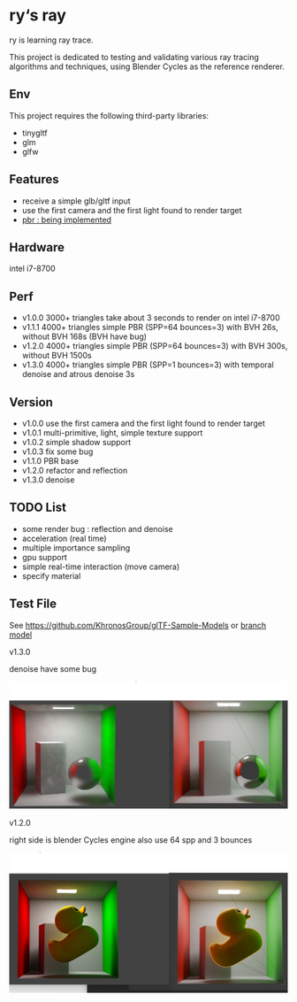 # ry‘s ray
ry is learning ray trace.

This project is dedicated to testing and validating various ray tracing algorithms and techniques, using Blender Cycles as the reference renderer.

## Env
This project requires the following third-party libraries:
-  tinygltf
-  glm
-  glfw

## Features
- receive a simple glb/gltf input
- use the first camera  and the first light found to render target
- [pbr : being implemented](https://github.com/mmp/pbr-book-website)

## Hardware
 intel i7-8700

## Perf
- v1.0.0 3000+ triangles take about 3 seconds to render on intel i7-8700
- v1.1.1 4000+ triangles simple PBR (SPP=64  bounces=3) with BVH 26s, without BVH 168s (BVH have bug)
- v1.2.0 4000+ triangles simple PBR (SPP=64  bounces=3) with BVH 300s, without BVH 1500s
- v1.3.0 4000+ triangles simple PBR (SPP=1  bounces=3) with temporal denoise and atrous denoise 3s

## Version
- v1.0.0 use the first camera  and the first light found to render target
- v1.0.1 multi-primitive, light,  simple texture support
- v1.0.2 simple shadow support
- v1.0.3 fix some bug
- v1.1.0 PBR base
- v1.2.0 refactor and reflection
- v1.3.0 denoise

## TODO List
- some render bug :  reflection and denoise
- acceleration (real time)
- multiple importance sampling
- gpu support
- simple real-time interaction (move camera)
- specify material

## Test File
See https://github.com/KhronosGroup/glTF-Sample-Models or [branch model](https://github.com/ryryss/ry-s-ray/tree/model)

v1.3.0

denoise have some bug

<img src="rendering%20effect/v1.3.0.png" style="zoom: 80%;" />

v1.2.0

right side is  blender Cycles engine also use 64 spp and 3 bounces

<img src="rendering%20effect/v1.2.0.png" style="zoom: 80%;" />

